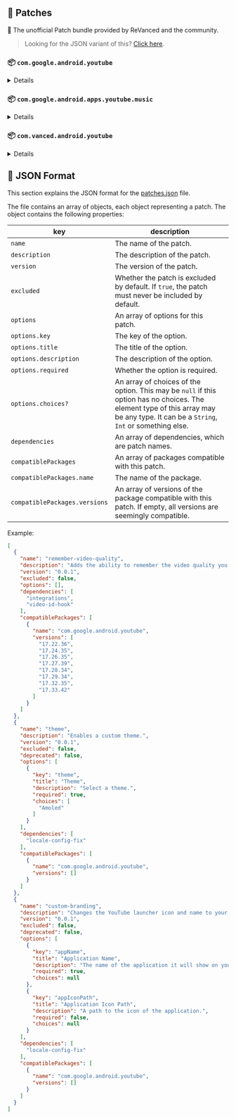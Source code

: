 ## 🧩 Patches

🧩 The unofficial Patch bundle provided by ReVanced and the community.

> Looking for the JSON variant of this? [Click here](patches.json).

### 📦 `com.google.android.youtube`
<details>

| 💊 Patch | 📜 Description | 🏹 Target Version |
|:--------:|:--------------:|:-----------------:|
| `always-autorepeat` | Always repeats the playing video again. | 17.45.36 |
| `client-spoof` | Spoofs the YouTube or Vanced client to prevent playback issues. | all |
| `comments` | Hides components related to comments. | 17.45.36 |
| `custom-branding` | Changes the YouTube launcher icon and name to your choice (defaults to ReVanced). | all |
| `custom-video-buffer` | Lets you change the buffers of videos. | 17.45.36 |
| `custom-video-speed` | Adds more video speed options. | 17.45.36 |
| `debugging` | Adds debugging options. | all |
| `disable-auto-captions` | Disable forced captions from being automatically enabled. | 17.45.36 |
| `disable-auto-player-popup-panels` | Disable automatic popup panels (playlist or live chat) on video player. | 17.45.36 |
| `disable-fullscreen-panels` | Disables video description and comments panel in fullscreen view. | 17.45.36 |
| `disable-startup-shorts-player` | Disables playing YouTube Shorts when launching YouTube. | 17.45.36 |
| `disable-zoom-haptics` | Disables haptics when zooming. | all |
| `downloads` | Enables downloading music and videos from YouTube. | 17.45.36 |
| `enable-wide-searchbar` | Replaces the search icon with a wide search bar. This will hide the YouTube logo when active. | 17.45.36 |
| `general-ads` | Removes general ads. | 17.45.36 |
| `hdr-auto-brightness` | Makes the brightness of HDR videos follow the system default. | 17.45.36 |
| `hide-album-cards` | Hides the album cards below the artist description. | 17.45.36 |
| `hide-artist-card` | Hides the artist card below the searchbar. | 17.45.36 |
| `hide-autoplay-button` | Hides the autoplay button in the video player. | 17.45.36 |
| `hide-captions-button` | Hides the captions button on video player. | 17.45.36 |
| `hide-cast-button` | Hides the cast button in the video player. | all |
| `hide-create-button` | Hides the create button in the navigation bar. | 17.45.36 |
| `hide-crowdfunding-box` | Hides the crowdfunding box between the player and video description. | 17.45.36 |
| `hide-email-address` | Hides the email address in the account switcher. | 17.45.36 |
| `hide-endscreen-cards` | Hides the suggested video cards at the end of a video in fullscreen. | 17.45.36 |
| `hide-info-cards` | Hides info-cards in videos. | 17.45.36 |
| `hide-my-mix` | Hides mix playlists. | 17.45.36 |
| `hide-shorts-button` | Hides the shorts button on the navigation bar. | 17.45.36 |
| `hide-time-and-seekbar` | Hides progress bar and time counter on videos. | 17.45.36 |
| `hide-video-buttons` | Adds options to hide action buttons under a video. | 17.45.36 |
| `hide-watch-in-vr` | Hides the Watch in VR option in the player settings flyout panel. | 17.45.36 |
| `hide-watermark` | Hides creator's watermarks on videos. | 17.45.36 |
| `microg-support` | Allows YouTube ReVanced to run without root and under a different package name with Vanced MicroG. | 17.45.36 |
| `minimized-playback` | Enables minimized and background playback. | 17.45.36 |
| `old-quality-layout` | Enables the original video quality flyout in the video player settings | 17.45.36 |
| `open-links-directly` | Bypasses URL redirects and opens links directly inside YouTube app. | 17.45.36 |
| `premium-heading` | Shows premium branding on the home screen. | all |
| `remember-video-quality` | Adds the ability to remember the video quality you chose in the video quality flyout. | 17.45.36 |
| `remove-player-button-background` | Removes the background from the video player buttons. | 17.45.36 |
| `return-youtube-dislike` | Shows the dislike count of videos using the Return YouTube Dislike API. | 17.45.36 |
| `seekbar-tapping` | Enables tap-to-seek on the seekbar of the video player. | 17.45.36 |
| `settings` | Adds settings for ReVanced to YouTube. | all |
| `sponsorblock` | Integrate SponsorBlock. | 17.45.36 |
| `swipe-controls` | Adds volume and brightness swipe controls. | 17.45.36 |
| `tablet-mini-player` | Enables the tablet mini player layout. | 17.45.36 |
| `theme` | Applies a custom theme. | all |
| `video-ads` | Removes ads in the video player. | 17.45.36 |
</details>

### 📦 `com.google.android.apps.youtube.music`
<details>

| 💊 Patch | 📜 Description | 🏹 Target Version |
|:--------:|:--------------:|:-----------------:|
| `background-play` | Enables playing music in the background. | 5.34.51 |
| `codecs-unlock` | Adds more audio codec options. The new audio codecs usually result in better audio quality. | 5.34.51 |
| `compact-header` | Hides the music category bar at the top of the homepage. | 5.34.51 |
| `custom-music-branding` | Changes the YouTube Music launcher icon and name to your choice (defaults to ReVanced Music). | all |
| `exclusive-audio-playback` | Enables the option to play music without video. | 5.34.51 |
| `hide-get-premium` | Removes all "Get Premium" evidences from the avatar menu. | 5.34.51 |
| `minimized-playback-music` | Enables minimized playback on Kids music. | 5.34.51 |
| `music-microg-support` | Allows YouTube Music ReVanced to run without root and under a different package name. | 5.34.51 |
| `music-video-ads` | Removes ads in the music player. | 5.34.51 |
| `tasteBuilder-remover` | Removes the "Tell us which artists you like" card from the home screen. | 5.34.51 |
| `upgrade-button-remover` | Removes the upgrade tab from the pivot bar. | 5.34.51 |
</details>

### 📦 `com.vanced.android.youtube`
<details>

| 💊 Patch | 📜 Description | 🏹 Target Version |
|:--------:|:--------------:|:-----------------:|
| `client-spoof` | Spoofs the YouTube or Vanced client to prevent playback issues. | all |
</details>



## 📝 JSON Format

This section explains the JSON format for the [patches.json](patches.json) file.

The file contains an array of objects, each object representing a patch. The object contains the following properties:

| key                           | description                                                                                                                                                                           |
|-------------------------------|---------------------------------------------------------------------------------------------------------------------------------------------------------------------------------------|
| `name`                        | The name of the patch.                                                                                                                                                                |
| `description`                 | The description of the patch.                                                                                                                                                         |
| `version`                     | The version of the patch.                                                                                                                                                             |
| `excluded`                    | Whether the patch is excluded by default. If `true`, the patch must never be included by default.                                                                                     |
| `options`                     | An array of options for this patch.                                                                                                                                                   |
| `options.key`                 | The key of the option.                                                                                                                                                                |
| `options.title`               | The title of the option.                                                                                                                                                              |
| `options.description`         | The description of the option.                                                                                                                                                        |
| `options.required`            | Whether the option is required.                                                                                                                                                       |
| `options.choices?`            | An array of choices of the option. This may be `null` if this option has no choices. The element type of this array may be any type. It can be a `String`, `Int` or something else.   |
| `dependencies`                | An array of dependencies, which are patch names.                                                                                                                                      |
| `compatiblePackages`          | An array of packages compatible with this patch.                                                                                                                                      |
| `compatiblePackages.name`     | The name of the package.                                                                                                                                                              |
| `compatiblePackages.versions` | An array of versions of the package compatible with this patch. If empty, all versions are seemingly compatible.                                                                      |

Example:

```json
[
  {
    "name": "remember-video-quality",
    "description": "Adds the ability to remember the video quality you chose in the video quality flyout.",
    "version": "0.0.1",
    "excluded": false,
    "options": [],
    "dependencies": [
      "integrations",
      "video-id-hook"
    ],
    "compatiblePackages": [
      {
        "name": "com.google.android.youtube",
        "versions": [
          "17.22.36",
          "17.24.35",
          "17.26.35",
          "17.27.39",
          "17.28.34",
          "17.29.34",
          "17.32.35",
          "17.33.42"
        ]
      }
    ]
  },
  {
    "name": "theme",
    "description": "Enables a custom theme.",
    "version": "0.0.1",
    "excluded": false,
    "deprecated": false,
    "options": [
      {
        "key": "theme",
        "title": "Theme",
        "description": "Select a theme.",
        "required": true,
        "choices": [
          "Amoled"
        ]
      }
    ],
    "dependencies": [
      "locale-config-fix"
    ],
    "compatiblePackages": [
      {
        "name": "com.google.android.youtube",
        "versions": []
      }
    ]
  },
  {
    "name": "custom-branding",
    "description": "Changes the YouTube launcher icon and name to your choice (defaults to ReVanced).",
    "version": "0.0.1",
    "excluded": false,
    "deprecated": false,
    "options": [
      {
        "key": "appName",
        "title": "Application Name",
        "description": "The name of the application it will show on your home screen.",
        "required": true,
        "choices": null
      },
      {
        "key": "appIconPath",
        "title": "Application Icon Path",
        "description": "A path to the icon of the application.",
        "required": false,
        "choices": null
      }
    ],
    "dependencies": [
      "locale-config-fix"
    ],
    "compatiblePackages": [
      {
        "name": "com.google.android.youtube",
        "versions": []
      }
    ]
  }
]
```